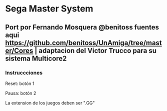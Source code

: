  # Sega Master System
 

## Port por Fernando Mosquera  @benitoss fuentes aqui https://github.com/benitoss/UnAmiga/tree/master/Cores | adaptacion del Victor Trucco para su sistema Multicore2



### Instruccciones

Reset: botón 1

Pausa: botón 2

La extension de los juegos deben ser ".GG"
